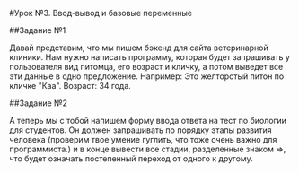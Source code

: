#Урок №3. Ввод-вывод и базовые переменные

##Задание №1

Давай представим, что мы пишем бэкенд для сайта ветеринарной клиники. Нам нужно написать программу, которая будет запрашивать у пользователя вид питомца, его возраст и кличку, а потом выведет все эти данные в одно предложение. Например:
Это желторотый питон по кличке "Каа". Возраст: 34 года.

##Задание №2

А теперь мы с тобой напишем форму ввода ответа на тест по биологии для студентов. Он должен запрашивать по порядку этапы развития человека (проверим твое умение гуглить, что тоже очень важно для программиста.) и в конце вывести все стадии, разделенные знаком =>, что будет означать постепенный переход от одного к другому.
